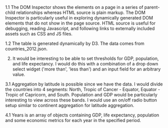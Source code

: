 1.1 The DOM Inspector shows the elements on a page in a series of parent-child relationships whereas HTML source is plain markup. The DOM Inspector is particularly useful in exploring dynamically generated DOM elements that do not show in the page source. HTML source is useful for debugging, reading Javascript, and following links to externally included assets such as CSS and JS files.

1.2 The table is generated dynamically by D3. The data comes from countries_2012.json.

2. It would be interesting to be able to set thresholds for GDP, population, and life expectancy. I would do this with a combination of a drop down select widget ('more than', 'less than') and an input field for an arbitrary value.

3.1 Aggregation by latitude is possible since we have the data. I would divide the countries into 4 segments: North, Tropic of Cancer - Equator, Equator - Tropic of Capricorn, and South. Population and GDP would be particularly interesting to view across these bands. I would use an on/off radio button setup similar to continent aggregation for latitude aggregation. 

4.1 Years is an array of objects containing GDP, life expectancy, population and some economic metrics for each year in the specified period.

